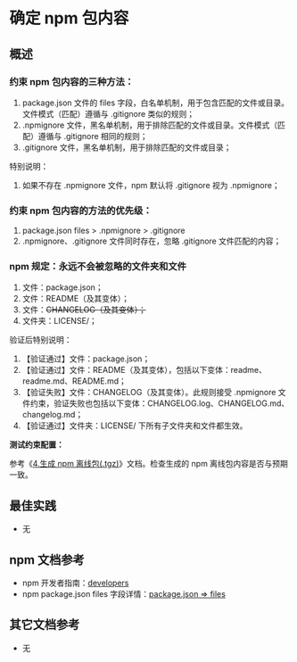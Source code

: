# 确定 npm 包内容

## 概述

### 约束 npm 包内容的三种方法：

1. package.json 文件的 files 字段，白名单机制，用于包含匹配的文件或目录。文件模式（匹配）遵循与 .gitignore 类似的规则；
1. .npmignore 文件，黑名单机制，用于排除匹配的文件或目录。文件模式（匹配）遵循与 .gitignore 相同的规则；
1. .gitignore 文件，黑名单机制，用于排除匹配的文件或目录；

特别说明：

1. 如果不存在 .npmignore 文件，npm 默认将 .gitignore 视为 .npmignore；

### 约束 npm 包内容的方法的优先级：

1. package.json files > .npmignore > .gitignore
1. .npmignore、.gitignore 文件同时存在，忽略 .gitignore 文件匹配的内容；

### npm 规定：永远不会被忽略的文件夹和文件

1. 文件：package.json；
1. 文件：README（及其变体）；
1. 文件：~~CHANGELOG（及其变体）；~~
1. 文件夹：LICENSE/；

验证后特别说明：

1. 【验证通过】文件：package.json；
1. 【验证通过】文件：README（及其变体），包括以下变体：readme、readme.md、README.md；
1. 【验证失败】文件：CHANGELOG（及其变体）。此规则接受 .npmignore 文件约束，验证失败也包括以下变体：CHANGELOG.log、CHANGELOG.md、changelog.md；
1. 【验证通过】文件夹：LICENSE/ 下所有子文件夹和文件都生效。

**测试约束配置：**

参考《[4.生成 npm 离线包(.tgz)](<./4.生成npm离线包(.tgz).md>)》文档。检查生成的 npm 离线包内容是否与预期一致。

## 最佳实践

- 无

## npm 文档参考

- npm 开发者指南：[developers](https://docs.npmjs.com/cli/v8/using-npm/developers)
- npm package.json files 字段详情：[package.json => files](https://docs.npmjs.com/cli/v8/configuring-npm/package-json#files)

## 其它文档参考

- 无
